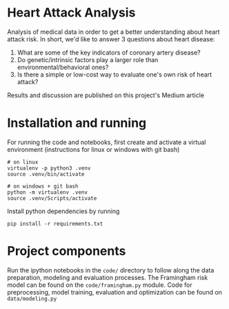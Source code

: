 # Heart Attack Analysis
Analysis of medical data in order to get a better understanding about heart attack risk.
In short, we'd like to answer 3 questions about heart disease:

1. What are some of the key indicators of coronary artery disease?
2. Do genetic/intrinsic factors play a larger role than environmental/behavioral ones?
3. Is there a simple or low-cost way to evaluate one's own risk of heart attack?

Results and discussion are published on this project's Medium article

# Installation and running
For running the code and notebooks, first create and activate a virtual environment (instructions for linux or windows with git bash)
```
# on linux
virtualenv -p python3 .venv
source .venv/bin/activate
```

```
# on windows + git bash
python -m virtualenv .venv
source .venv/Scripts/activate
```

Install python dependencies by running
```
pip install -r requirements.txt
```

# Project components
Run the ipython notebooks in the `code/` directory to follow along the data preparation, modeling and evaluation processes.
The Framingham risk model can be found on the `code/framingham.py` module. Code for preprocessing, model training, evaluation and optimization can be found on `data/modeling.py`
